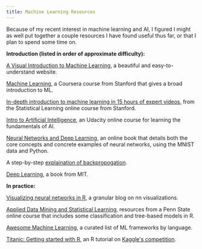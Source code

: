 ```yaml
---
title: Machine Learning Resources
---
```


Because of my recent interest in machine learning and AI, I figured I might as well put together a couple resources I have found useful thus far, or that I plan to spend some time on.


**Introduction (listed in order of approximate difficulty):**

[A Visual Introduction to Machine Learning](http://www.r2d3.us/visual-intro-to-machine-learning-part-1/), a beautiful and easy-to-understand website.

[Machine Learning](https://www.coursera.org/learn/machine-learning/), a Coursera course from Stanford that gives a broad introduction to ML.

[In-depth introduction to machine learning in 15 hours of expert videos](http://www.r-bloggers.com/in-depth-introduction-to-machine-learning-in-15-hours-of-expert-videos/), from the Statistical Learning online course from Stanford.

[Intro to Artificial Intelligence](https://www.udacity.com/course/intro-to-artificial-intelligence--cs271), an Udacity online course for learning the fundamentals of AI.

[Neural Networks and Deep Learning](http://neuralnetworksanddeeplearning.com/index.html), an online book that details both the core concepts and concrete examples of neural networks, using the MNIST data and Python.

A step-by-step [explaination of backpropogation](http://mattmazur.com/2015/03/17/a-step-by-step-backpropagation-example/).

[Deep Learning](http://www.deeplearningbook.org/), a book from MIT.


 

**In practice:**

[Visualizing neural networks in R](https://beckmw.wordpress.com/2013/11/14/visualizing-neural-networks-in-r-update/), a granular blog on nn visualizations.

[Applied Data Mining and Statistical Learning](https://onlinecourses.science.psu.edu/stat857/node/133), resources from a Penn State online course that includes some classification and tree-based models in R.

[Awesome Machine Learning](https://github.com/josephmisiti/awesome-machine-learning), a curated list of ML frameworks by language.

[Titanic: Getting started with R](http://trevorstephens.com/post/73770963794/titanic-getting-started-with-r-part-5-random), an R tutorial on [Kaggle's competition](https://www.kaggle.com/c/titanic).